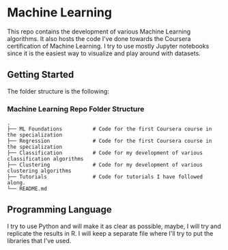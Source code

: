 # Machine Learning
This repo contains the development of various Machine Learning algorithms. It also hosts the code I've done towards the Coursera certification of Machine Learning. I try to use mostly Jupyter notebooks since it is the easiest way to visualize and play around with datasets.

## Getting Started
The folder structure is the following:

### Machine Learning Repo Folder Structure
    .
    ├── ML Foundations          # Code for the first Coursera course in the specialization
    ├── Regression              # Code for the first Coursera course in the specialization
    ├── Classification          # Code for my development of various classification algorithms
    ├── Clustering              # Code for my development of various clustering algorithms
    ├── Tutorials               # Code for tutorials I have followed along.
    └── README.md

## Programming Language
I try to use Python and will make it as clear as possible, maybe, I will try and replicate the results in R. I will keep a separate file where I'll try to put the libraries that I've used.
